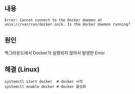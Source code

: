 ## 내용
```
Error: Cannot connect to the Docker daemon at unix:///var/run/docker.sock. Is the docker daemon running?
```

## 원인
백그라운드에서 Docker가 실행되지 않아서 발생한 Error

## 해결 (Linux)
```
systemctl start docker  # docker 시작
systemctl enable docker # docker 활성화
```
